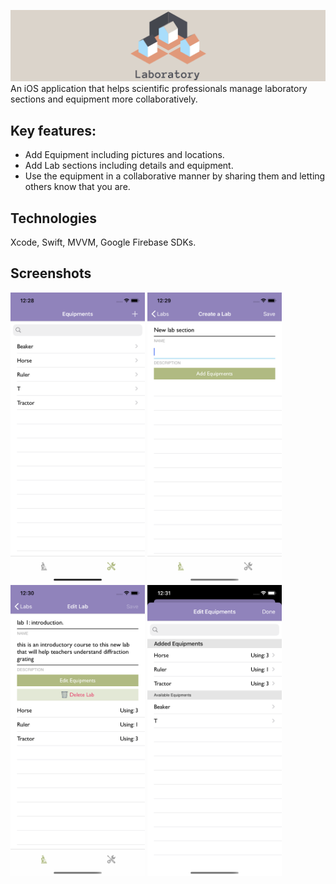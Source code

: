 ![alt laboratory](cover1.png)
An iOS application that helps scientific professionals manage laboratory sections and equipment more collaboratively.

<h2>Key features:</h2>
<ul>
    <li>Add Equipment including pictures and locations.</li>
    <li>Add Lab sections including details and equipment.</li>
    <li>Use the equipment in a collaborative manner by sharing them and letting others know that you are.</li>
</ul>

<h2>Technologies</h2>
<p>Xcode, Swift, MVVM, Google Firebase SDKs.</p>

<h2>Screenshots</h2>

<p float="left">
  <img src="Screenshots/equipmentList.png" width="215" />
  <img src="Screenshots/addNewLab.png" width="215" />
  <img src="Screenshots/labInfo.png" width="215" />
  <img src="Screenshots/addLabEquipment.png" width="215" />
</p>
